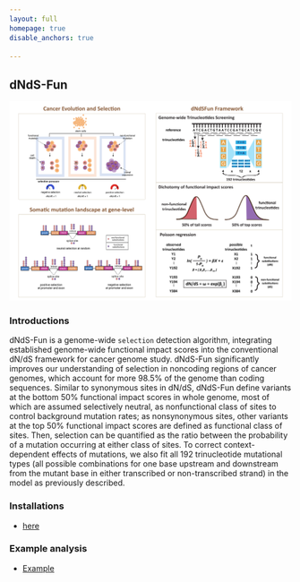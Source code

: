 ```yaml
---
layout: full
homepage: true
disable_anchors: true

---
```

## dNdS-Fun
![iDEA\_pipeline](Overview2.jpg)

### Introductions
dNdS-Fun is a genome-wide `selection` detection algorithm, integrating established genome-wide functional impact scores into the conventional dN/dS framework for cancer genome study. dNdS-Fun significantly improves our understanding of selection in noncoding regions of cancer genomes, which account for more 98.5% of the genome than coding sequences. Similar to synonymous sites in dN/dS, dNdS-Fun define variants at the bottom 50% functional impact scores in whole genome, most of which are assumed selectively neutral, as nonfunctional class of sites to control background mutation rates; as nonsynonymous sites, other variants at the top 50% functional impact scores are defined as functional class of sites. Then, selection can be quantified as the ratio between the probability of a mutation occurring at either class of sites. To correct context-dependent effects of mutations, we also fit all 192 trinucleotide mutational types (all possible combinations for one base upstream and downstream from the mutant base in either transcribed or non-transcribed strand) in the model as previously described.



### Installations
* [here](https://jianyanglab.github.io/dNdS-Fun/documentation/02_installation.html)

### Example analysis
* [Example](https://jianyanglab.github.io/dNdS-Fun/documentation/04_Example.html)

